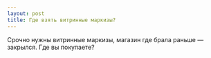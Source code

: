 ```yaml
---
layout: post 
title: Где взять витринные маркизы? 
--- 
```

Срочно нужны витринные маркизы, магазин где брала раньше — закрылся. Где вы покупаете?
